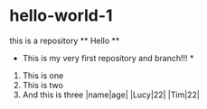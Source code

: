 # hello-world-1
this is a repository
** Hello **
* This is my very first repository and branch!!! *
1. This is one
2. This is two
3. And this is three
|name|age|
|Lucy|22|
|Tim|22|
